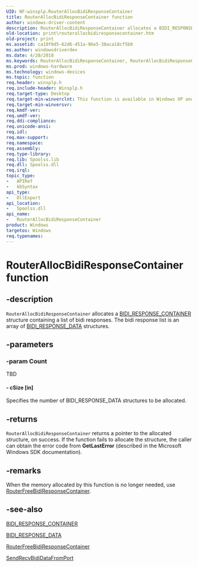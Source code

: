 ```yaml
---
UID: NF:winsplp.RouterAllocBidiResponseContainer
title: RouterAllocBidiResponseContainer function
author: windows-driver-content
description: RouterAllocBidiResponseContainer allocates a BIDI_RESPONSE_CONTAINER structure containing a list of bidi responses. The bidi response list is an array of BIDI_RESPONSE_DATA structures.
old-location: print\routerallocbidiresponsecontainer.htm
old-project: print
ms.assetid: ca10f0d5-62d6-451a-96e5-38aca18cf5b0
ms.author: windowsdriverdev
ms.date: 4/20/2018
ms.keywords: RouterAllocBidiResponseContainer, RouterAllocBidiResponseContainer function [Print Devices], print.routerallocbidiresponsecontainer, spoolfnc_05ba5d83-8913-4591-9ada-2e57440354b9.xml, winsplp/RouterAllocBidiResponseContainer
ms.prod: windows-hardware
ms.technology: windows-devices
ms.topic: function
req.header: winsplp.h
req.include-header: Winsplp.h
req.target-type: Desktop
req.target-min-winverclnt: This function is available in Windows XP and later operating systems.
req.target-min-winversvr: 
req.kmdf-ver: 
req.umdf-ver: 
req.ddi-compliance: 
req.unicode-ansi: 
req.idl: 
req.max-support: 
req.namespace: 
req.assembly: 
req.type-library: 
req.lib: Spoolss.lib
req.dll: Spoolss.dll
req.irql: 
topic_type:
-	APIRef
-	kbSyntax
api_type:
-	DllExport
api_location:
-	Spoolss.dll
api_name:
-	RouterAllocBidiResponseContainer
product: Windows
targetos: Windows
req.typenames: 
---
```


# RouterAllocBidiResponseContainer function


## -description


<code>RouterAllocBidiResponseContainer</code> allocates a <a href="https://msdn.microsoft.com/library/windows/hardware/ff545202">BIDI_RESPONSE_CONTAINER</a> structure containing a list of bidi responses. The bidi response list is an array of <a href="https://msdn.microsoft.com/library/windows/hardware/ff545204">BIDI_RESPONSE_DATA</a> structures.


## -parameters




### -param Count

TBD




#### - cSize [in]

Specifies the number of BIDI_RESPONSE_DATA structures to be allocated.


## -returns



<code>RouterAllocBidiResponseContainer</code> returns a pointer to the allocated structure, on success. If the function fails to allocate the structure, the caller can obtain the error code from <b>GetLastError</b> (described in the Microsoft Windows SDK documentation).




## -remarks



When the memory allocated by this function is no longer needed, use <a href="https://msdn.microsoft.com/library/windows/hardware/ff562013">RouterFreeBidiResponseContainer</a>.




## -see-also




<a href="https://msdn.microsoft.com/library/windows/hardware/ff545202">BIDI_RESPONSE_CONTAINER</a>



<a href="https://msdn.microsoft.com/library/windows/hardware/ff545204">BIDI_RESPONSE_DATA</a>



<a href="https://msdn.microsoft.com/library/windows/hardware/ff562013">RouterFreeBidiResponseContainer</a>



<a href="https://msdn.microsoft.com/library/windows/hardware/ff562071">SendRecvBidiDataFromPort</a>
 

 

